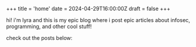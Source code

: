 +++
title = 'home'
date = 2024-04-29T16:00:00Z
draft = false
+++

hi! i'm lyra and this is my epic blog where i post epic articles about infosec, programming, and other cool stuff!

check out the posts below: